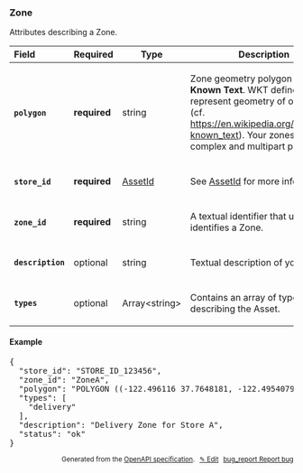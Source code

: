 <!--- This is a generated file, do not edit! -->
<!--- [START woosmap_http_schema_zone] -->
<h3 class="schema-object" id="Zone">Zone</h3>

Attributes describing a Zone.

| Field                                                                                               | Required     | Type                          | Description                                                                                                                                                                                                                                                                                                                                |
| :-------------------------------------------------------------------------------------------------- | ------------ | ----------------------------- | ------------------------------------------------------------------------------------------------------------------------------------------------------------------------------------------------------------------------------------------------------------------------------------------------------------------------------------------ |
| <h4 id="Zone-polygon" class="add-link schema-object-property-key"><code>polygon</code></h4>         | **required** | string                        | <div class="nonref-property-description"><p>Zone geometry polygon as <strong>Well Known Text</strong>. WKT defines how to represent geometry of one object (cf. <a href="https://en.wikipedia.org/wiki/Well-known_text)">https://en.wikipedia.org/wiki/Well-known_text)</a>. Your zones could be complex and multipart polygons.</p></div> |
| <h4 id="Zone-store_id" class="add-link schema-object-property-key"><code>store_id</code></h4>       | **required** | [AssetId](#AssetId "AssetId") | See [AssetId](#AssetId "AssetId") for more information.                                                                                                                                                                                                                                                                                    |
| <h4 id="Zone-zone_id" class="add-link schema-object-property-key"><code>zone_id</code></h4>         | **required** | string                        | <div class="nonref-property-description"><p>A textual identifier that uniquely identifies a Zone.</p></div>                                                                                                                                                                                                                                |
| <h4 id="Zone-description" class="add-link schema-object-property-key"><code>description</code></h4> | optional     | string                        | <div class="nonref-property-description"><p>Textual description of your Zone</p></div>                                                                                                                                                                                                                                                     |
| <h4 id="Zone-types" class="add-link schema-object-property-key"><code>types</code></h4>             | optional     | Array&lt;string&gt;           | <div class="nonref-property-description"><p>Contains an array of types describing the Asset.</p></div>                                                                                                                                                                                                                                     |

<h4 class="schema-object-example" id="Zone-example">Example</h4>

<pre class="notranslate lang-json prettyprint">{
  "store_id": "STORE_ID_123456",
  "zone_id": "ZoneA",
  "polygon": "POLYGON ((-122.496116 37.7648181, -122.4954079 37.751518, -122.4635648 37.7530788, -122.4618481 37.7514501, -122.4601315 37.7521288, -122.4565266 37.7513144, -122.4540375 37.7566755, -122.4528359 37.7583041, -122.4515485 37.7595934, -122.4546384 37.774656, -122.4718903 37.7731635, -122.472577 37.772485, -122.4755811 37.7725529, -122.4791001 37.7723493, -122.4793576 37.7713995, -122.4784993 37.769839, -122.4783276 37.7680071, -122.4774693 37.766718, -122.4772118 37.7652931, -122.496116 37.7648181))",
  "types": [
    "delivery"
  ],
  "description": "Delivery Zone for Store A",
  "status": "ok"
}</pre>

<p style="text-align: right; font-size: smaller;">Generated from the <a data-label="openapi-github" href="https://github.com/woosmap/openapi-specification" title="Woosmap OpenAPI Specification" class="external">OpenAPI specification</a>.
<a data-label="openapi-github-woosmap-http-schema-zone" data-action="edit" style="margin-left: 5px;" href="https://github.com/woosmap/openapi-specification/blob/main/specification/schemas/Zone.yml" title="Edit on GitHub">✎ Edit</a>
<a data-label="openapi-github-woosmap-http-schema-zone" data-action="bug" style="margin-left: 5px;" href="https://github.com/woosmap/openapi-specification/issues/new?assignees=&labels=type%3A+bug%2C+triage+me&template=bug_report.md&title=[schemas] Bug - Zone" title="File bug for schemas on GitHub"><span class="material-icons">bug_report</span> Report bug</a>
</p>

<!--- [END woosmap_http_schema_zone] -->
